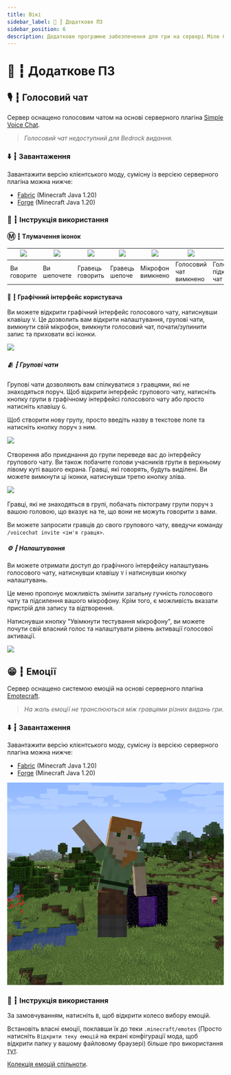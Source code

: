```yaml
---
title: Вікі
sidebar_label: 🧬 ┇ Додаткове ПЗ
sidebar_position: 6
description: Додаткове програмне забезпечення для гри на сервері Mine Count.
---
```

# 🧬 ┇ Додаткове ПЗ

## 🎙️ ┇ Голосовий чат

Сервер оснащено голосовим чатом на основі серверного плагіна [Simple Voice Chat](https://github.com/henkelmax/simple-voice-chat).

> *Голосовий чат недоступний для Bedrock видання.*

### ⬇️ ┇ Завантаження

Завантажити версію клієнтського моду, сумісну із версією серверного плагіна можна нижче:

- [Fabric](https://sharemods.com/aore0uns838a/voicechat-fabric-1.20-2.4.9.jar.html) (Minecraft Java 1.20)
- [Forge](https://sharemods.com/cfkz4glsfc17/voicechat-forge-1.20-2.4.9.jar.html) (Minecraft Java 1.20)

### 📖 ┇ Інструкція використання

#### Ⓜ️ ┇ Тлумачення іконок

| ![](https://i.imgur.com/FZD3ohs.png) | ![](https://i.imgur.com/BJt2YAL.png) | ![](https://i.imgur.com/lmN6ydy.png) | ![](https://i.imgur.com/Felj73b.png) | ![](https://i.imgur.com/dI3pfmA.png) | ![](https://i.imgur.com/MZRBqra.png)         | ![](https://i.imgur.com/Lv3K6tC.png)                                                                                |
| ---------------------------------- | ---------------------------------- | ---------------------------------- | ---------------------------------- | ---------------------------------- | ------------------------------------------ | ----------------------------------------------------------------------------------------------------------------- |
| Ви говорите              | Ви шепочете              | Гравець говорить    | Гравець шепоче        | Мікрофон вимкнено  | Голосовий чат вимкнено | Голосовий чат не підключено``Голосовий чат не встановлено |

#### 🔮 ┇ Графічний інтерфейс користувача

Ви можете відкрити графічний інтерфейс голосового чату, натиснувши клавішу `V`.
Це дозволить вам відкрити налаштування, групові чати, вимкнути свій мікрофон, вимкнути голосовий чат, почати/зупинити запис та приховати всі іконки.

![](https://i.imgur.com/TCCHTl8.png)

##### 🫂 ┇ Групові чати

Групові чати дозволяють вам спілкуватися з гравцями, які не знаходяться поруч.
Щоб відкрити інтерфейс групового чату, натисніть кнопку групи в графічному інтерфейсі голосового чату або просто натисніть клавішу `G`.

Щоб створити нову групу, просто введіть назву в текстове поле та натисніть кнопку поруч з ним.

![](https://i.imgur.com/FihRdNd.png)

Створення або приєднання до групи переведе вас до інтерфейсу групового чату.
Ви також побачите голови учасників групи в верхньому лівому куті вашого екрана.
Гравці, які говорять, будуть виділені.
Ви можете вимкнути ці іконки, натиснувши третю кнопку зліва.

![](https://i.imgur.com/ZVSfBms.png)

Гравці, які не знаходяться в групі, побачать піктограму групи поруч з вашою головою, що вказує на те, що вони не можуть говорити з вами.

Ви можете запросити гравців до свого групового чату, введучи команду `/voicechat invite <ім'я гравця>`.

##### ⚙️ ┇ Налаштування

Ви можете отримати доступ до графічного інтерфейсу налаштувань голосового чату, натиснувши клавішу `V` і натиснувши кнопку налаштувань.

Це меню пропонує можливість змінити загальну гучність голосового чату та підсилення вашого мікрофону.
Крім того, є можливість вказати пристрій для запису та відтворення.

Натиснувши кнопку "Увімкнути тестування мікрофону", ви можете почути свій власний голос та налаштувати рівень активації голосової активації.

![](https://i.imgur.com/TMyfSYU.png)

## 😁 ┇ Емоції

Сервер оснащено системою емоцій на основі серверного плагіна [Emotecraft](https://github.com/kosmx/emotes).

> *На жаль емоції не транслюються між гравцями різних видань гри.*

### ⬇️ ┇ Завантаження

Завантажити версію клієнтського моду, сумісну із версією серверного плагіна можна нижче:

- [Fabric](https://sharemods.com/kczie0dq26g9/emotecraft-for-MC1.20.1-2.2.7-b.build.50-fabric.jar.html) (Minecraft Java 1.20)
- [Forge](https://sharemods.com/4khb77v4slc7/emotecraft-for-MC1.20.1-2.2.7-b.build.50-forge.jar.html) (Minecraft Java 1.20)

![1711881809476](image/software/1711881809476.png)

### 📖 ┇ Інструкція використання

За замовчуванням, натисніть `B`, щоб відкрити колесо вибору емоцій.

Встановіть власні емоції, поклавши їх до теки `.minecraft/emotes` (Просто натисніть `Відкрити теку емоцій` на екрані конфігурації мода, щоб відкрити папку у вашому файловому браузері) більше про використання [тут](https://kosmx.gitbook.io/emotecraft/manual/manual).

[Колекція емоцій спільноти](https://emotes.kosmx.dev/).